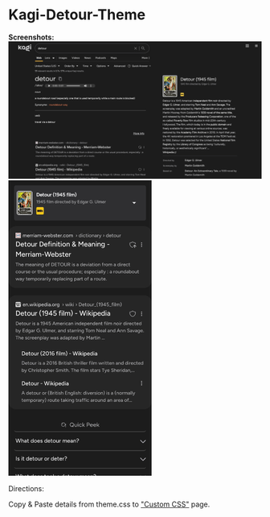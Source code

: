 # Kagi-Detour-Theme

**Screenshots:**
<img src="https://github.com/Netri0/Kagi-Detour-Theme/blob/main/screenshots/Desktop.png"
     alt="Desktop">
<img src="https://github.com/Netri0/Kagi-Detour-Theme/blob/main/screenshots/Mobile.jpg"
     alt="Mobile" width="285">

Directions:

Copy & Paste details from theme.css to ["Custom CSS"](https://kagi.com/settings?p=custom_css) page.
